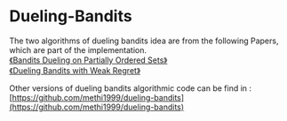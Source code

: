 # Dueling-Bandits
The two algorithms of dueling bandits idea are from the following Papers, which are part of the implementation.  
[《Bandits Dueling on Partially Ordered Sets》](http://papers.nips.cc/paper/6808-bandits-dueling-on-partially-ordered-sets.pdf)  
[《Dueling Bandits with Weak Regret》](https://arxiv.org/abs/1706.04304) 

Other versions of dueling bandits algorithmic code can be find in :[https://github.com/methi1999/dueling-bandits](https://github.com/methi1999/dueling-bandits)
